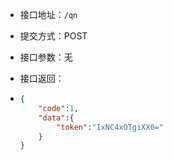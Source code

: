 * 接口地址：`/qn`
* 提交方式：POST
* 接口参数：无

* 接口返回：

* ```json
  {
      "code":1,
      "data":{
          "token":"IxNC4xOTgiXX0="
      }
  }
  ```



